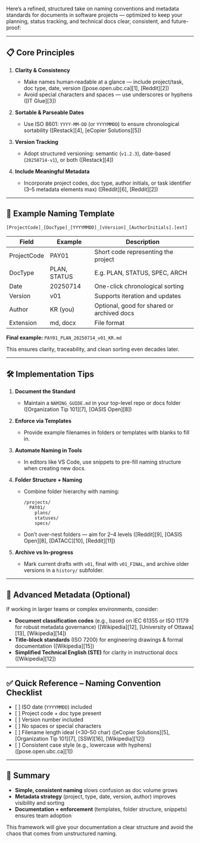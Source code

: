 Here’s a refined, structured take on naming conventions and metadata standards for documents in software projects — optimized to keep your planning, status tracking, and technical docs clear, consistent, and future-proof:

---

## 📋 Core Principles

1. **Clarity & Consistency**

   * Make names human‑readable at a glance — include project/task, doc type, date, version ([pose.open.ubc.ca][1], [Reddit][2])
   * Avoid special characters and spaces — use underscores or hyphens ([IT Glue][3])

2. **Sortable & Parseable Dates**

   * Use ISO 8601: `YYYY‑MM‑DD` (or `YYYYMMDD`) to ensure chronological sortability ([Restack][4], [eCopier Solutions][5])

3. **Version Tracking**

   * Adopt structured versioning: semantic (`v1.2.3`), date-based (`20250714-v1`), or both ([Restack][4])

4. **Include Meaningful Metadata**

   * Incorporate project codes, doc type, author initials, or task identifier (3–5 metadata elements max) ([Reddit][6], [Reddit][2])

---

## 🧩 Example Naming Template

```
[ProjectCode]_[DocType]_[YYYYMMDD]_[vVersion]_[AuthorInitials].[ext]
```

| Field       | Example      | Description                                |
| ----------- | ------------ | ------------------------------------------ |
| ProjectCode | PAY01        | Short code representing the project        |
| DocType     | PLAN, STATUS | E.g. PLAN, STATUS, SPEC, ARCH              |
| Date        | 20250714     | One-click chronological sorting            |
| Version     | v01          | Supports iteration and updates             |
| Author      | KR (you)     | Optional, good for shared or archived docs |
| Extension   | md, docx     | File format                                |

**Final example:** `PAY01_PLAN_20250714_v01_KR.md`

This ensures clarity, traceability, and clean sorting even decades later.

---

## 🛠️ Implementation Tips

1. **Document the Standard**

   * Maintain a `NAMING_GUIDE.md` in your top-level repo or docs folder ([Organization Tip 101][7], [OASIS Open][8])

2. **Enforce via Templates**

   * Provide example filenames in folders or templates with blanks to fill in.

3. **Automate Naming in Tools**

   * In editors like VS Code, use snippets to pre-fill naming structure when creating new docs.

4. **Folder Structure + Naming**

   * Combine folder hierarchy with naming:

     ```
     /projects/
       PAY01/
         plans/
         statuses/
         specs/
     ```
   * Don’t over-nest folders — aim for 2–4 levels ([Reddit][9], [OASIS Open][8], [DATACC][10], [Reddit][11])

5. **Archive vs In-progress**

   * Mark current drafts with `v01`, final with `v01_FINAL`, and archive older versions in a `history/` subfolder.

---

## 🧠 Advanced Metadata (Optional)

If working in larger teams or complex environments, consider:

* **Document classification codes** (e.g., based on IEC 61355 or ISO 11179 for robust metadata governance) ([Wikipedia][12], [University of Ottawa][13], [Wikipedia][14])
* **Title-block standards** (ISO 7200) for engineering drawings & formal documentation ([Wikipedia][15])
* **Simplified Technical English (STE)** for clarity in instructional docs ([Wikipedia][12])

---

## ✅ Quick Reference – Naming Convention Checklist

* \[ ] ISO date (`YYYYMMDD`) included
* \[ ] Project code + doc type present
* \[ ] Version number included
* \[ ] No spaces or special characters
* \[ ] Filename length ideal (<30–50 char) ([eCopier Solutions][5], [Organization Tip 101][7], [SSW][16], [Wikipedia][12])
* \[ ] Consistent case style (e.g., lowercase with hyphens) ([pose.open.ubc.ca][1])

---

## 🎯 Summary

* **Simple, consistent naming** slows confusion as doc volume grows
* **Metadata strategy** (project, type, date, version, author) improves visibility and sorting
* **Documentation + enforcement** (templates, folder structure, snippets) ensures team adoption

This framework will give your documentation a clear structure and avoid the chaos that comes from unstructured naming.
